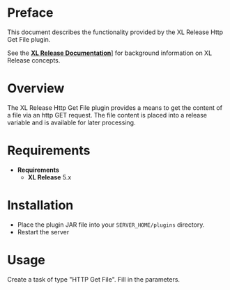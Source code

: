 # Preface #

This document describes the functionality provided by the XL Release Http Get File plugin.

See the **[XL Release Documentation](https://docs.xebialabs.com/xl-release/)**] for background information on XL Release concepts.

# Overview #

The XL Release Http Get File plugin provides a means to get the content of a file via an http GET request.  The file content is placed into a release variable and is available for later processing.

# Requirements #

* **Requirements**
	* **XL Release** 5.x

# Installation #

* Place the plugin JAR file into your `SERVER_HOME/plugins` directory.
* Restart the server  

# Usage #

Create a task of type "HTTP Get File".  Fill in the parameters.
